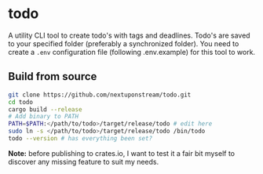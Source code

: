 # todo
A utility CLI tool to create todo's with tags and deadlines. Todo's are saved to your specified folder (preferably a synchronized folder). You need to create a `.env` configuration file (following .env.example) for this tool to work.

## Build from source
```bash
git clone https://github.com/nextuponstream/todo.git
cd todo
cargo build --release
# Add binary to PATH
PATH=$PATH:</path/to/todo>/target/release/todo # edit here
sudo ln -s </path/to/todo>/target/release/todo /bin/todo
todo --version # has everything been set?
```

**Note:** before publishing to crates.io, I want to test it a fair bit myself to discover any missing feature to suit my needs.
